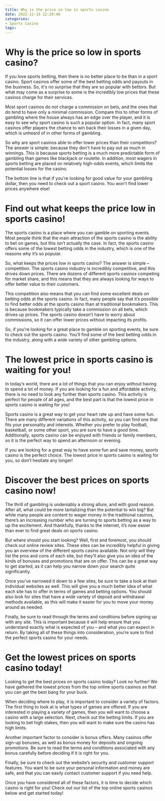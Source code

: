 ```yaml
---
title: Why is the price so low in sports casino
date: 2022-11-15 22:29:46
categories:
- Sports Casino
tags:
---
```



#  Why is the price so low in sports casino?

If you love sports betting, then there is no better place to be than in a sport casino. Sport casinos offer some of the best betting odds and payouts in the business. So, it's no surprise that they are so popular with bettors. But what may come as a surprise to some is the incredibly low prices that these casinos charge for their services.

Most sport casinos do not charge a commission on bets, and the ones that do tend to have only a minimal commission. Compare this to other forms of gambling where the house always has an edge over the player, and it is easy to see why sport casino is such a popular option. In fact, many sport casinos offer players the chance to win back their losses in a given day, which is unheard of in other forms of gambling.

So why are sport casinos able to offer lower prices than their competitors? The answer is simple: because they don't have to pay out as much in winnings. This is because sports betting is a much more predictable form of gambling than games like blackjack or roulette. In addition, most wagers in sports betting are placed on relatively high-odds events, which limits the potential losses for the casino.

The bottom line is that if you're looking for good value for your gambling dollar, then you need to check out a sport casino. You won't find lower prices anywhere else!

#  Find out what keeps the price low in sports casino!

The sports casino is a place where you can gamble on sporting events. Most people think that the main attraction of the sports casino is the ability to bet on games, but this isn’t actually the case. In fact, the sports casino offers some of the lowest betting odds in the industry, which is one of the reasons why it’s so popular.

So, what keeps the prices low in sports casino? The answer is simple – competition. The sports casino industry is incredibly competitive, and this drives down prices. There are dozens of different sports casinos competing for market share, and this means that they are always looking for ways to offer better value to their customers.

This competition also means that you can find some excellent deals on betting odds at the sports casino. In fact, many people say that it’s possible to find better odds at the sports casino than at traditional bookmakers. This is because bookmakers typically take a commission on all bets, which drives up prices. The sports casino doesn’t have to worry about commissions, so it can offer lower prices without impacting its profits.

So, if you’re looking for a great place to gamble on sporting events, be sure to check out the sports casino. You’ll find some of the best betting odds in the industry, along with a wide variety of other gambling options.

#  The lowest price in sports casino is waiting for you!

In today’s world, there are a lot of things that you can enjoy without having to spend a lot of money. If you are looking for a fun and affordable activity, there is no need to look any further than sports casino. This activity is perfect for people of all ages, and the best part is that the lowest price in sports casino is waiting for you!

Sports casino is a great way to get your heart rate up and have some fun. There are many different variations of this activity, so you can find one that fits your personality and interests. Whether you prefer to play football, basketball, or some other sport, you are sure to have a good time. Additionally, sports casino can be enjoyed with friends or family members, so it is the perfect way to spend an afternoon or evening.

If you are looking for a great way to have some fun and save money, sports casino is the perfect choice. The lowest price in sports casino is waiting for you, so don’t hesitate any longer!

#  Discover the best prices on sports casino now!

The thrill of gambling is undeniably a strong allure, and with good reason. After all, what could be more tantalizing than the potential to win big? But while many people are content to wager money in the traditional casinos, there’s an increasing number who are turning to sports betting as a way to up the excitement. And thankfully, thanks to the internet, it’s now easier than ever to find great deals on sports casino.

But where should you start looking? Well, first and foremost, you should check out online review sites. These sites can be incredibly helpful in giving you an overview of the different sports casino available. Not only will they list the pros and cons of each site, but they’ll also give you an idea of the kinds of bonuses and promotions that are on offer. This can be a great way to get started, as it can help you narrow down your search quite significantly.

Once you’ve narrowed it down to a few sites, be sure to take a look at their individual websites as well. This will give you a much better idea of what each site has to offer in terms of games and betting options. You should also look for sites that have a wide variety of deposit and withdrawal methods available, as this will make it easier for you to move your money around as needed.

Finally, be sure to read through the terms and conditions before signing up with any site. This is important because it will help ensure that you understand exactly what is expected of you – and what you can expect in return. By taking all of these things into consideration, you’re sure to find the perfect sports casino for your needs.

#  Get the lowest prices on sports casino today!

Looking to get the best prices on sports casino today? Look no further! We have gathered the lowest prices from the top online sports casinos so that you can get the best bang for your buck.

When deciding where to play, it is important to consider a variety of factors. The first thing to look at is what types of games are offered. If you are interested in playing a variety of games, then you will want to choose a casino with a large selection. Next, check out the betting limits. If you are looking to bet high stakes, then you will want to make sure the casino has high limits.

Another important factor to consider is bonus offers. Many casinos offer sign-up bonuses, as well as bonus money for deposits and ongoing promotions. Be sure to read the terms and conditions associated with any bonus carefully before deciding if it is right for you.

Finally, be sure to check out the website’s security and customer support features. You want to be sure your personal information and money are safe, and that you can easily contact customer support if you need help.

Once you have considered all of these factors, it is time to decide which casino is right for you! Check out our list of the top online sports casinos below and get started today!